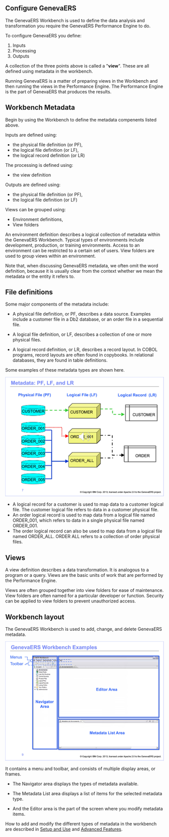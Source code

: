 ## Configure GenevaERS

The GenevaERS Workbench is used to define the data analysis and transformation you require the GenevaERS Performance Engine to do.

To configure GenevaERS you define:  
1.  Inputs
2.  Processing
3.  Outputs

A collection of the three points above is called a "**view**". These are all defined using metadata in the workbench.

Running GenevaERS is a matter of preparing views in the Workbench and then running the views in the Performance Engine. The Performance Engine is the part of GenevaERS that produces the results.

## Workbench Metadata
Begin by using the Workbench to define the metadata compenents listed above.

Inputs are defined using:
- the physical file definition (or PF), 
- the logical file definition (or LF), 
- the logical record definition (or LR) 

The processing is defined using:
- the view definition

Outputs are defined using:
- the physical file definition (or PF), 
- the logical file definition (or LF)

Views can be grouped using:
- Environment definitions,
- View folders

An environment definition describes a logical collection of metadata within the GenevaERS Workbench. Typical types of environments include development, production, or training environments. Access to an environment can be restricted to a certain set of users.  View folders are used to group views within an environment.

Note that, when discussing GenevaERS metadata, we often omit the word definition, because it is usually clear from the context whether we mean the metadata or the entity it refers to.  

## File definitions
Some major components of the metadata include:
- A physical file definition, or PF, describes a data source. Examples include a customer file in a Db2 database, or an order file in a sequential file. 

- A logical file definition, or LF, describes a collection of one or more physical files. 

- A logical record definition, or LR, describes a record layout. In COBOL programs, record layouts are often found in copybooks. In relational databases, they are found in table definitions.

Some examples of these metadata types are shown here. 

![Diagram of associated metadata types.](../../images/Module1-Introduction-to-Views/Module1_Slide7.jpeg) 


- A logical record for a customer is used to map data to a customer logical file. The customer logical file refers to data in a customer physical file.  
- An order logical record is used to map data from a logical file named ORDER_001, which refers to data in a single physical file named ORDER_001.  
- The order logical record can also be used to map data from a logical file named ORDER_ALL. ORDER ALL refers to a collection of order physical files.

## Views

A view definition describes a data transformation. It is analogous to a program or a query. Views are the basic units of work that are performed by the Performance Engine.  

Views are often grouped together into view folders for ease of maintenance. View folders are often named for a particular developer or function. Security can be applied to view folders to prevent unauthorized access.  

## Workbench layout

The GenevaERS Workbench is used to add, change, and delete GenevaERS metadata.  

![Diagram of Workbench layout.](../../images/Module1-Introduction-to-Views/Module1_Slide9.jpeg) 


It contains a menu and toolbar, and consists of multiple display areas, or frames.  

- The Navigator area displays the types of metadata available.  

- The Metadata List area displays a list of items for the selected metadata type.  

- And the Editor area is the part of the screen where you modify metadata items.

How to add and modify the different types of metadata in the workbench are described in [Setup and Use](../../Setup%20and%20Use/index.md) and [Advanced Features](../../AdvancedFeatures/index.md).